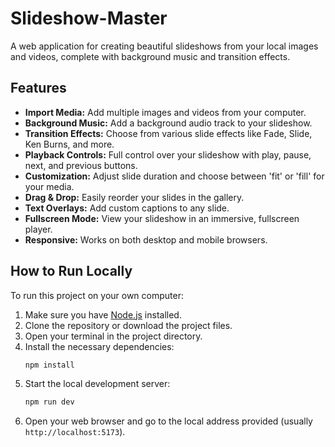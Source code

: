# Slideshow-Master

A web application for creating beautiful slideshows from your local images and videos, complete with background music and transition effects.

## Features

- **Import Media:** Add multiple images and videos from your computer.
- **Background Music:** Add a background audio track to your slideshow.
- **Transition Effects:** Choose from various slide effects like Fade, Slide, Ken Burns, and more.
- **Playback Controls:** Full control over your slideshow with play, pause, next, and previous buttons.
- **Customization:** Adjust slide duration and choose between 'fit' or 'fill' for your media.
- **Drag & Drop:** Easily reorder your slides in the gallery.
- **Text Overlays:** Add custom captions to any slide.
- **Fullscreen Mode:** View your slideshow in an immersive, fullscreen player.
- **Responsive:** Works on both desktop and mobile browsers.

## How to Run Locally

To run this project on your own computer:

1.  Make sure you have [Node.js](https://nodejs.org/) installed.
2.  Clone the repository or download the project files.
3.  Open your terminal in the project directory.
4.  Install the necessary dependencies:
    ```bash
    npm install
    ```
5.  Start the local development server:
    ```bash
    npm run dev
    ```
6.  Open your web browser and go to the local address provided (usually `http://localhost:5173`).